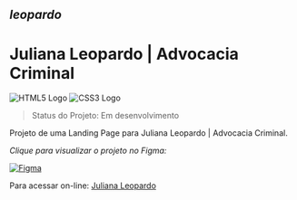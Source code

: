 ## _leopardo_
<h1>Juliana Leopardo | Advocacia Criminal</h1>

![HTML5 Logo](https://img.shields.io/badge/HTML5-E34F26?style=for-the-badge&logo=html5&logoColor=white "Logo do HTML5") ![CSS3 Logo](https://img.shields.io/badge/CSS3-1572B6?style=for-the-badge&logo=css3&logoColor=white "Logo do CSS3")

> Status do Projeto: Em desenvolvimento

Projeto de uma Landing Page para Juliana Leopardo | Advocacia Criminal.

_Clique para visualizar o projeto no Figma:_

[![Figma](https://img.shields.io/badge/Figma-F24E1E?style=for-the-badge&logo=figma&logoColor=white)]([https://www.figma.com/file/suQGqDSFlDF1inWvgULVst/Landing?node-id=0%3A1&t=ejz4MxKeIwXKvK3Z-1](https://www.figma.com/file/k4HVnBuZzmbIKT83WBqWWf/Leopardo-ADV?type=design&node-id=0%3A1&mode=design&t=GJJwVgDGMz057rjV-1)https://www.figma.com/file/k4HVnBuZzmbIKT83WBqWWf/Leopardo-ADV?type=design&node-id=0%3A1&mode=design&t=GJJwVgDGMz057rjV-1)

Para acessar on-line: [Juliana Leopardo](https://juliana-leopardo.vercel.app/)
